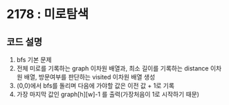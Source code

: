 # 2178 : 미로탐색
## 코드 설명

1. bfs 기본 문제
2. 전체 미로를 기록하는 graph 이차원 배열과, 최소 길이를 기록하는 distance 이차원 배열, 방문여부를 판단하는 visited 이차원 배열 생성
3. (0,0)에서 bfs를 돌리며 다음에 가야할 값은 이전 값 + 1로 기록
4. 가장 마지막 값인 graph[h][w]-1 를 출력(가장처음이 1로 시작하기 때문)

